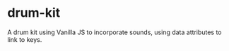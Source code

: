 # drum-kit

A drum kit using Vanilla JS to incorporate sounds, using data attributes to link to keys.


